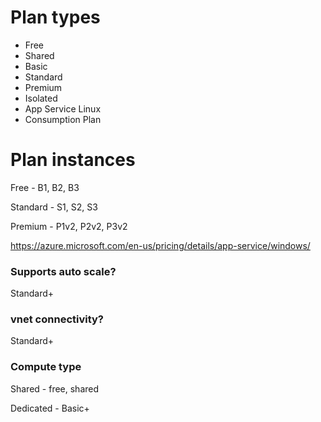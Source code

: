 # Plan types
- Free
- Shared
- Basic
- Standard
- Premium
- Isolated
- App Service Linux
- Consumption Plan

# Plan instances
Free - B1, B2, B3

Standard - S1, S2, S3

Premium - P1v2, P2v2, P3v2

https://azure.microsoft.com/en-us/pricing/details/app-service/windows/

### Supports auto scale?
Standard+

### vnet connectivity?
Standard+

### Compute type
Shared - free, shared

Dedicated - Basic+
